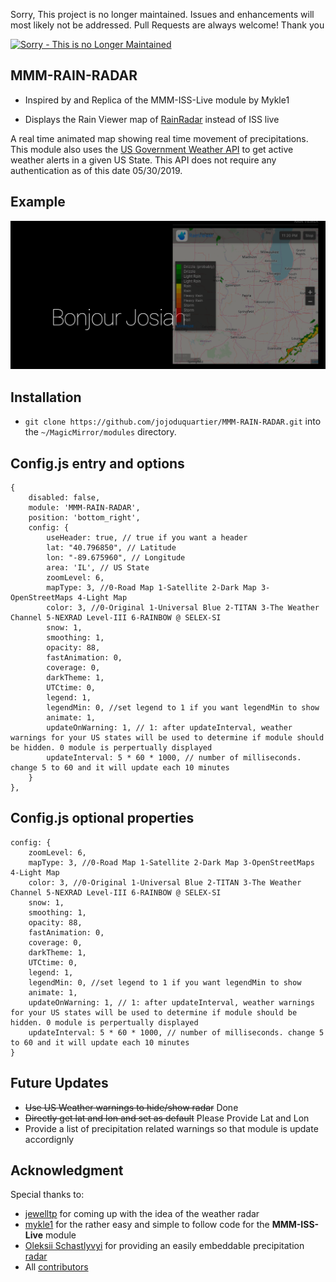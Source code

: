 Sorry, This project is no longer maintained. Issues and enhancements will most likely not be addressed. Pull Requests are always welcome! Thank you

[![Sorry - This is no Longer Maintained](https://img.shields.io/maintenance/no/2020?style=for-the-badge)](https://img.shields.io/maintenance/no/2020?style=for-the-badge)

## MMM-RAIN-RADAR

* Inspired by and Replica of the MMM-ISS-Live module by Mykle1

* Displays the Rain Viewer map of [RainRadar](https://www.rainradar.net/) instead of ISS live

A real time animated map showing real time movement of precipitations. This module also uses the [US Government Weather API](https://www.weather.gov/documentation/services-web-api#) to get active weather alerts in a given US State. This API does not require any authentication as of this date 05/30/2019.

## Example

![](images/img1.png)

## Installation

* `git clone https://github.com/jojoduquartier/MMM-RAIN-RADAR.git` into the `~/MagicMirror/modules` directory.

## Config.js entry and options

	{
	    disabled: false,
	    module: 'MMM-RAIN-RADAR',
	    position: 'bottom_right',
	    config: {
	        useHeader: true, // true if you want a header
	        lat: "40.796850", // Latitude
	        lon: "-89.675960", // Longitude
	        area: 'IL', // US State
	        zoomLevel: 6,
	        mapType: 3, //0-Road Map 1-Satellite 2-Dark Map 3-OpenStreetMaps 4-Light Map
	        color: 3, //0-Original 1-Universal Blue 2-TITAN 3-The Weather Channel 5-NEXRAD Level-III 6-RAINBOW @ SELEX-SI
	        snow: 1,
	        smoothing: 1,
	        opacity: 88,
	        fastAnimation: 0,
	        coverage: 0,
	        darkTheme: 1,
	        UTCtime: 0,
	        legend: 1,
	        legendMin: 0, //set legend to 1 if you want legendMin to show
	        animate: 1,
	        updateOnWarning: 1, // 1: after updateInterval, weather warnings for your US states will be used to determine if module should be hidden. 0 module is perpertually displayed
	        updateInterval: 5 * 60 * 1000, // number of milliseconds. change 5 to 60 and it will update each 10 minutes
	    }
	},

## Config.js optional properties

	config: {
	    zoomLevel: 6,
	    mapType: 3, //0-Road Map 1-Satellite 2-Dark Map 3-OpenStreetMaps 4-Light Map
	    color: 3, //0-Original 1-Universal Blue 2-TITAN 3-The Weather Channel 5-NEXRAD Level-III 6-RAINBOW @ SELEX-SI
	    snow: 1,
	    smoothing: 1,
	    opacity: 88,
	    fastAnimation: 0,
	    coverage: 0,
	    darkTheme: 1,
	    UTCtime: 0,
	    legend: 1,
	    legendMin: 0, //set legend to 1 if you want legendMin to show
	    animate: 1,
	    updateOnWarning: 1, // 1: after updateInterval, weather warnings for your US states will be used to determine if module should be hidden. 0 module is perpertually displayed
	    updateInterval: 5 * 60 * 1000, // number of milliseconds. change 5 to 60 and it will update each 10 minutes
	}

## Future Updates

* ~~Use US Weather warnings to hide/show radar~~ Done
* ~~Directly get lat and lon and set as default~~ Please Provide Lat and Lon
* Provide a list of precipitation related warnings so that module is update accordignly

## Acknowledgment

Special thanks to:

* [jewelltp](https://github.com/jewelltp) for coming up with the idea of the weather radar
* [mykle1](https://github.com/mykle1) for the rather easy and simple to follow code for the **MMM-ISS-Live** module
* [Oleksii Schastlyvyi](https://twitter.com/RainViewer) for providing an easily embeddable precipitation [radar](https://www.rainviewer.com/)
* All [contributors](https://github.com/jojoduquartier/MMM-RAIN-RADAR/graphs/contributors)

